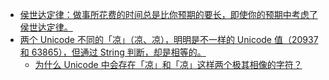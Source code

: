 - [侯世达定律：做事所花费的时间总是比你预期的要长，即使你的预期中考虑了侯世达定律。](https://twitter.com/tualatrix/status/1789867002741375167)
- [两个 Unicode 不同的「凉」（凉、凉），明明是不一样的 Unicode 值（20937 和 63865），但通过 String 判断，却是相等的。](https://twitter.com/tualatrix/status/1789949142682239406)
	- [为什么 Unicode 中会存在「凉」和「凉」这样两个极其相像的字符？](https://www.zhihu.com/question/20697984/answer/15889940)